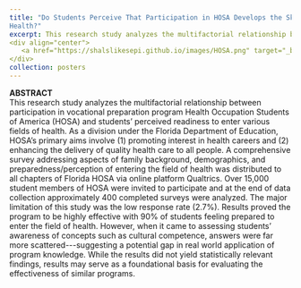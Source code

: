 ```yaml
---
title: "Do Students Perceive That Participation in HOSA Develops the Skills Needed for Careers in
Health?"
excerpt: This research study analyzes the multifactorial relationship between participation in vocational preparation program Health Occupation Students of America (HOSA) and students’ perceived readiness to enter various fields of health. <br> <br> 
<div align="center">
   <a href="https://shalslikesepi.github.io/images/HOSA.png" target="_blank" rel="noreferrer">View Poster Here.</a>
</div>
collection: posters
---
```


**ABSTRACT**   
This research study analyzes the multifactorial relationship between participation in vocational preparation program Health Occupation Students of America (HOSA) and students’ perceived readiness to enter various fields of health. As a division under the Florida Department of Education, HOSA’s primary aims involve (1) promoting interest in health careers and (2) enhancing the delivery of quality health care to all people. A comprehensive survey addressing aspects of family background, demographics, and preparedness/perception of entering the field of health was distributed to all chapters of Florida HOSA via online platform Qualtrics. Over 15,000 student members of HOSA were invited to participate and at the end of data collection approximately 400 completed surveys were analyzed. The major limitation of this study was the low response rate (2.7%). Results proved the program to be highly effective with 90% of students feeling prepared to enter the field of health. However, when it came to assessing students’ awareness of concepts such as cultural competence, answers were far more scattered---suggesting a potential gap in real world application of program knowledge. While the results did not yield statistically relevant findings, results may serve as a foundational basis for evaluating the effectiveness of similar programs.

